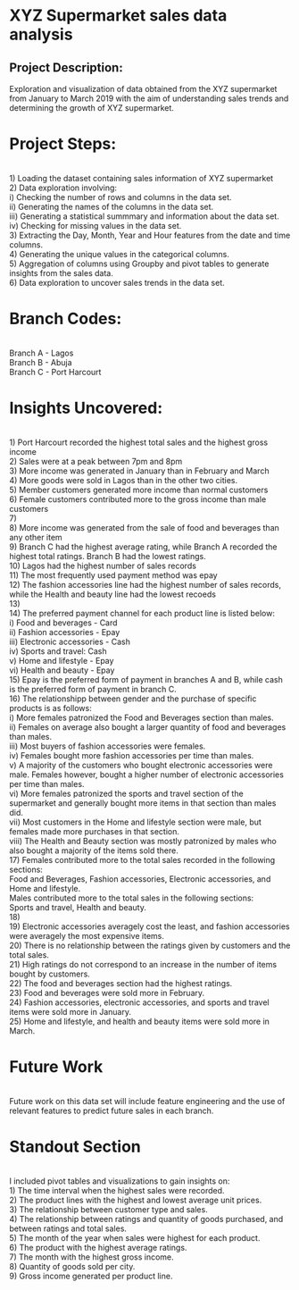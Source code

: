 # XYZ Supermarket sales data analysis

## Project Description:
Exploration and visualization of data obtained from the XYZ supermarket from January to March 2019 with the aim of understanding sales trends and determining the growth of XYZ supermarket.

# Project Steps:
<br>1) Loading the dataset containing sales information of XYZ supermarket
<br>2) Data exploration involving:
<br>  i) Checking the number of rows and columns in the data set.
<br>  ii) Generating the names of the columns in the data set.
<br>  iii) Generating a statistical summmary and information about the data set.
<br>  iv) Checking for missing values in the data set.
<br>3) Extracting the Day, Month, Year and Hour features from the date and time columns.
<br>4) Generating the unique values in the categorical columns.
<br>5) Aggregation of columns using Groupby and pivot tables to generate insights from the sales data.
<br>6) Data exploration to uncover sales trends in the data set.

# Branch Codes:
<br> Branch A - Lagos
<br> Branch B - Abuja
<br> Branch C - Port Harcourt
# Insights Uncovered:
<br>1) Port Harcourt recorded the highest total sales and the highest gross income
<br>2) Sales were at a peak between 7pm and 8pm
<br>3) More income was generated in January than in February and March
<br>4) More goods were sold in Lagos than in the other two cities. 
<br>5) Member customers generated more income than normal customers
<br>6) Female customers contributed more to the gross income than male customers
<br>7) 
<br>8) More income was generated from the sale of food and beverages than any other item
<br>9) Branch C had the highest average rating, while Branch A recorded the highest total ratings. Branch B had the lowest ratings.
<br>10) Lagos had the highest number of sales records
<br>11) The most frequently used payment method was epay
<br>12) The fashion accessories line had the highest number of sales records, while the Health and beauty line had the lowest recoeds
<br>13)
<br>14) The preferred payment channel for each product line is listed below:
    <br>i) Food and beverages - Card
    <br>ii) Fashion accessories - Epay
    <br>iii) Electronic accessories - Cash
    <br>iv) Sports and travel: Cash
    <br>v) Home and lifestyle - Epay
    <br>vi) Health and beauty - Epay
 <br>15) Epay is the preferred form of payment in branches A and B, while cash is the preferred form of payment in branch C.
 <br>16) The relationshipp between gender and the purchase of specific products is as follows:
       <br>i) More females patronized the Food and Beverages section than males.
      <br>ii) Females on average also bought a larger quantity of food and beverages than males.
      <br>iii) Most buyers of fashion accessories were females.
      <br>iv) Females bought more fashion accessories per time than males.
      <br>v) A majority of the customers who bought electronic accessories were male. 
             Females however, bought a higher number of electronic accessories per time than males.
      <br>vi) More females patronized the sports and travel section of the supermarket and generally bought more items in that section than males did.
      <br>vii) Most customers in the Home and lifestyle section were male, but females made more purchases in that section.
      <br>viii) The Health and Beauty section was mostly patronized by males who also bought a majority of the items sold there.
  <br>17) Females contributed more to the total sales recorded in the following sections:
        <br> Food and Beverages, Fashion accessories, Electronic accessories, and Home and lifestyle.
     <br> Males contributed more to the total sales in the following sections:
        <br> Sports and travel, Health and beauty.
   <br>18)
   <br>19) Electronic accessories averagely cost the least, and fashion accessories were averagely the most expensive items.
   <br>20) There is no relationship between the ratings given by customers and the total sales.
   <br>21) High ratings do not correspond to an increase in the number of items bought by customers.
   <br>22) The food and beverages section had the highest ratings.
   <br>23) Food and beverages were sold more in February.
   <br>24) Fashion accessories, electronic accessories, and sports and travel items were sold more in January.
   <br>25) Home and lifestyle, and health and beauty items were sold more in March.

# Future Work
<br>Future work on this data set will include feature engineering and the use of relevant features to predict future sales in each branch.

# Standout Section
<br>I included pivot tables and visualizations to gain insights on:
<br> 1) The time interval when the highest sales were recorded.
<br>2) The product lines with the highest and lowest average unit prices.
<br>3) The relationship between customer type and sales.
<br>4) The relationship between ratings and quantity of goods purchased, and between ratings and total sales.
<br>5) The month of the year when sales were highest for each product.
<br>6) The product with the highest average ratings.
<br>7) The month with the highest gross income.
<br>8) Quantity of goods sold per city.
<br>9) Gross income generated per product line.

